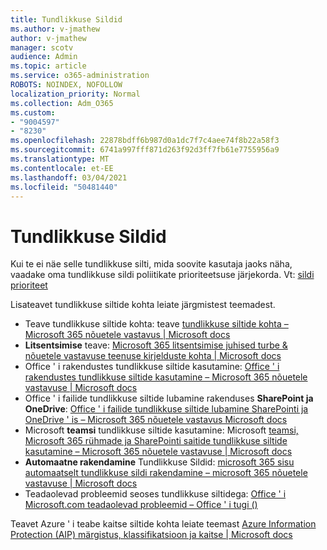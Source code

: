 ```yaml
---
title: Tundlikkuse Sildid
ms.author: v-jmathew
author: v-jmathew
manager: scotv
audience: Admin
ms.topic: article
ms.service: o365-administration
ROBOTS: NOINDEX, NOFOLLOW
localization_priority: Normal
ms.collection: Adm_O365
ms.custom:
- "9004597"
- "8230"
ms.openlocfilehash: 22878bdff6b987d0a1dc7f7c4aee74f8b22a58f3
ms.sourcegitcommit: 6741a997fff871d263f92d3ff7fb61e7755956a9
ms.translationtype: MT
ms.contentlocale: et-EE
ms.lasthandoff: 03/04/2021
ms.locfileid: "50481440"
---
```

# <a name="sensitivity-labels"></a>Tundlikkuse Sildid

Kui te ei näe selle tundlikkuse silti, mida soovite kasutaja jaoks näha, vaadake oma tundlikkuse sildi poliitikate prioriteetsuse järjekorda. Vt: [sildi prioriteet](https://docs.microsoft.com/microsoft-365/compliance/sensitivity-labels)

Lisateavet tundlikkuse siltide kohta leiate järgmistest teemadest.

- Teave tundlikkuse siltide kohta: teave [tundlikkuse siltide kohta – Microsoft 365 nõuetele vastavus | Microsoft docs](https://docs.microsoft.com/microsoft-365/compliance/sensitivity-labels)
- **Litsentsimise** teave: [Microsoft 365 litsentsimise juhised turbe & nõuetele vastavuse teenuse kirjelduste kohta | Microsoft docs](https://docs.microsoft.com/office365/servicedescriptions/microsoft-365-service-descriptions/microsoft-365-tenantlevel-services-licensing-guidance/microsoft-365-security-compliance-licensing-guidance#information-protection)
- Office ' i rakendustes tundlikkuse siltide kasutamine: [Office ' i rakendustes tundlikkuse siltide kasutamine – Microsoft 365 nõuetele vastavuse | Microsoft docs](https://docs.microsoft.com/microsoft-365/compliance/sensitivity-labels-office-apps)
- Office ' i failide tundlikkuse siltide lubamine rakenduses **SharePoint ja OneDrive**: [Office ' i failide tundlikkuse siltide lubamine SharePointi ja OneDrive ' is – Microsoft 365 nõuetele vastavus Microsoft docs](https://docs.microsoft.com/microsoft-365/compliance/sensitivity-labels-sharepoint-onedrive-files)
- Microsoft **teamsi** tundlikkuse siltide kasutamine: Microsoft [teamsi, Microsoft 365 rühmade ja SharePointi saitide tundlikkuse siltide kasutamine – Microsoft 365 nõuetele vastavuse | Microsoft docs](https://docs.microsoft.com/microsoft-365/compliance/sensitivity-labels-teams-groups-sites)
- **Automaatne rakendamine** Tundlikkuse Sildid: [microsoft 365 sisu automaatselt tundlikkuse sildi rakendamine – microsoft 365 nõuetele vastavuse | Microsoft docs](https://docs.microsoft.com/microsoft-365/compliance/apply-sensitivity-label-automatically)
- Teadaolevad probleemid seoses tundlikkuse siltidega: [Office ' i Microsoft.com teadaolevad probleemid – Office ' i tugi ()](https://support.microsoft.com/office/known-issues-with-sensitivity-labels-in-office-b169d687-2bbd-4e21-a440-7da1b2743edc)

Teavet Azure ' i teabe kaitse siltide kohta leiate teemast [Azure Information Protection (AIP) märgistus, klassifikatsioon ja kaitse | Microsoft docs](https://docs.microsoft.com/azure/information-protection/aip-classification-and-protection)
